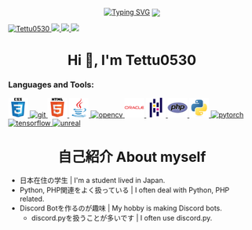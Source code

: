 <p align="center">
<a href="https://github.com/Tettu0530">
    <a href="https://git.io/typing-svg"><img src="https://readme-typing-svg.demolab.com?font=Fira+Code&pause=1000&center=true&vCenter=true&width=500&lines=Tettu0530;Japanese+%7C+Student+%7C+Maybe+engineer;E.X.%3A+Discord+bots%2C+AI%2C+tool%2C+API;Lang%3A+Python%2C+PHP%2C+Java%2C+JS%2FTS" alt="Typing SVG" /></a>
    <a href="https://github.com/anuraghazra/github-readme-stats">
  <img align="center" src="https://github-readme-stats.vercel.app/api?username=Tettu0530&theme=dark&show_icons=true" />
</a>
</a>
</p>

<p align="left">
  <a href="https://github.com/Tettu0530/Tettu0530/">
    <img src="https://komarev.com/ghpvc/?username=Tettu0530" alt="Tettu0530" />
  </a>
  <a href="https://github.com/Tettu0530">
    <img height="20" src="https://img.shields.io/github/followers/Tettu0530_Qiita?label=follow&logo=github&style=flat" />
  </a>
  <a href="http://qiita.com/Tettu0530_Qiita">
    <img height="20" src="https://qiita-badge.apiapi.app/s/Tettu0530_Qiita/posts.svg" />
  </a>
  <//qiita.com/Tettu0530_Qiita">
    <img height="20" src="https://qiita-badge.apiapi.app/s/Tettu0530_Qiita/contributions.svg" />
  </a>
</p>
    
<h1 align="center">Hi 👋, I'm Tettu0530</h1>

<p align="left">
</p>

<h3 align="left">Languages and Tools:</h3>
<p align="left"> <a href="https://www.w3schools.com/css/" target="_blank" rel="noreferrer"> <img src="https://raw.githubusercontent.com/devicons/devicon/master/icons/css3/css3-original-wordmark.svg" alt="css3" width="40" height="40"/> </a> <a href="https://git-scm.com/" target="_blank" rel="noreferrer"> <img src="https://www.vectorlogo.zone/logos/git-scm/git-scm-icon.svg" alt="git" width="40" height="40"/> </a> <a href="https://www.w3.org/html/" target="_blank" rel="noreferrer"> <img src="https://raw.githubusercontent.com/devicons/devicon/master/icons/html5/html5-original-wordmark.svg" alt="html5" width="40" height="40"/> </a> <a href="https://www.java.com" target="_blank" rel="noreferrer"> <img src="https://raw.githubusercontent.com/devicons/devicon/master/icons/java/java-original.svg" alt="java" width="40" height="40"/> </a> <a href="https://opencv.org/" target="_blank" rel="noreferrer"> <img src="https://www.vectorlogo.zone/logos/opencv/opencv-icon.svg" alt="opencv" width="40" height="40"/> </a> <a href="https://www.oracle.com/" target="_blank" rel="noreferrer"> <img src="https://raw.githubusercontent.com/devicons/devicon/master/icons/oracle/oracle-original.svg" alt="oracle" width="40" height="40"/> </a> <a href="https://pandas.pydata.org/" target="_blank" rel="noreferrer"> <img src="https://raw.githubusercontent.com/devicons/devicon/2ae2a900d2f041da66e950e4d48052658d850630/icons/pandas/pandas-original.svg" alt="pandas" width="40" height="40"/> </a> <a href="https://www.php.net" target="_blank" rel="noreferrer"> <img src="https://raw.githubusercontent.com/devicons/devicon/master/icons/php/php-original.svg" alt="php" width="40" height="40"/> </a> <a href="https://www.python.org" target="_blank" rel="noreferrer"> <img src="https://raw.githubusercontent.com/devicons/devicon/master/icons/python/python-original.svg" alt="python" width="40" height="40"/> </a> <a href="https://pytorch.org/" target="_blank" rel="noreferrer"> <img src="https://www.vectorlogo.zone/logos/pytorch/pytorch-icon.svg" alt="pytorch" width="40" height="40"/> </a> <a href="https://www.tensorflow.org" target="_blank" rel="noreferrer"> <img src="https://www.vectorlogo.zone/logos/tensorflow/tensorflow-icon.svg" alt="tensorflow" width="40" height="40"/> </a> <a href="https://unrealengine.com/" target="_blank" rel="noreferrer"> <img src="https://raw.githubusercontent.com/kenangundogan/fontisto/036b7eca71aab1bef8e6a0518f7329f13ed62f6b/icons/svg/brand/unreal-engine.svg" alt="unreal" width="40" height="40"/> </a> </p>

<h1 align="center">自己紹介 About myself</h1>
    
- 日本在住の学生 | I'm a student lived in Japan.
- Python, PHP関連をよく扱っている | I often deal with Python, PHP related.
- Discord Botを作るのが趣味 | My hobby is making Discord bots.
  - discord.pyを扱うことが多いです | I often use discord.py.
